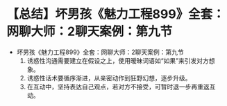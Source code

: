 # 【总结】坏男孩《魅力工程899》全套：网聊大师：2聊天案例：第九节

-   坏男孩《魅力工程899》全套：网聊大师：2聊天案例：第九节
    1.  诱惑性沟通需要建立在假设之上，使用暧昧词语如“如果”来引发对方想象。
    2.  诱惑性话术要循序渐进，从亲密动作到狂野幻想，逐步升级。
    3.  在互动中，坚持表达自己观点，若对方不接受，可暂时退一步再重返互动。